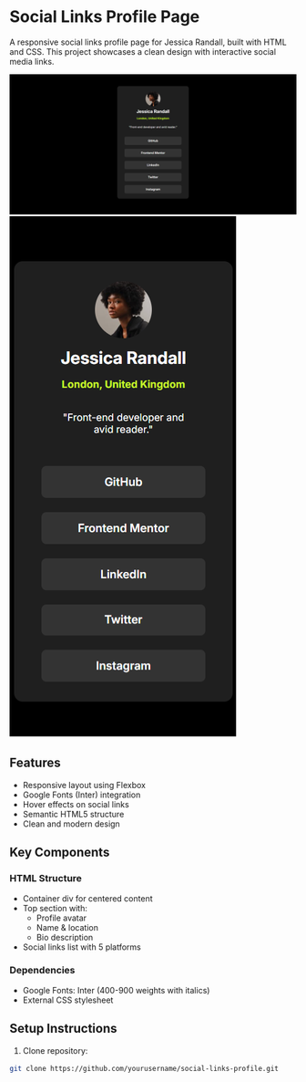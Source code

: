 # Social Links Profile Page

A responsive social links profile page for Jessica Randall, built with HTML and CSS. This project showcases a clean design with interactive social media links.

![Preview](assets/images/Social-links-profile-1.png)
![Preview](assets/images/Social-links-profile-02.png)

## Features

- Responsive layout using Flexbox
- Google Fonts (Inter) integration
- Hover effects on social links
- Semantic HTML5 structure
- Clean and modern design


## Key Components

### HTML Structure
- Container div for centered content
- Top section with:
  - Profile avatar
  - Name & location
  - Bio description
- Social links list with 5 platforms

### Dependencies
- Google Fonts: Inter (400-900 weights with italics)
- External CSS stylesheet

## Setup Instructions

1. Clone repository:
```bash
git clone https://github.com/yourusername/social-links-profile.git